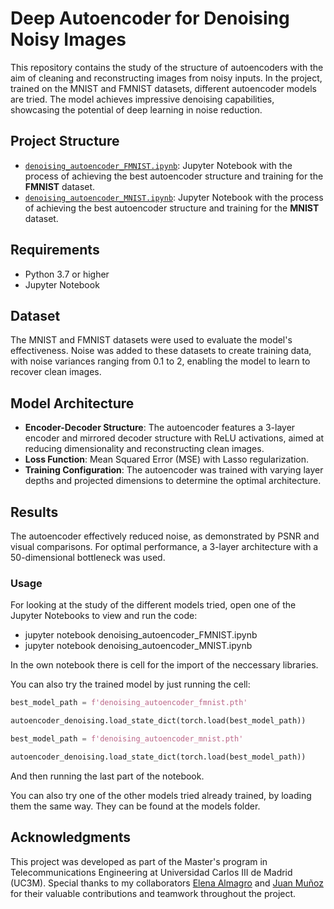 # Deep Autoencoder for Denoising Noisy Images

This repository contains the study of the structure of autoencoders with the aim of cleaning and reconstructing images from noisy inputs. In the project, trained on the MNIST and FMNIST datasets, different autoencoder models are tried. The model achieves impressive denoising capabilities, showcasing the potential of deep learning in noise reduction.


## Project Structure
- [`denoising_autoencoder_FMNIST.ipynb`](./denoising_autoencoder_FMNIST.ipynb): Jupyter Notebook with the process of achieving the best autoencoder structure and training for the **FMNIST** dataset.
- [`denoising_autoencoder_MNIST.ipynb`](./denoising_autoencoder_MNIST.ipynb): Jupyter Notebook with the process of achieving the best autoencoder structure and training for the **MNIST** dataset.


## Requirements
- Python 3.7 or higher
- Jupyter Notebook

## Dataset
The MNIST and FMNIST datasets were used to evaluate the model's effectiveness. Noise was added to these datasets to create training data, with noise variances ranging from 0.1 to 2, enabling the model to learn to recover clean images.

## Model Architecture
- **Encoder-Decoder Structure**: The autoencoder features a 3-layer encoder and mirrored decoder structure with ReLU activations, aimed at reducing dimensionality and reconstructing clean images.
- **Loss Function**: Mean Squared Error (MSE) with Lasso regularization.
- **Training Configuration**: The autoencoder was trained with varying layer depths and projected dimensions to determine the optimal architecture.

## Results
The autoencoder effectively reduced noise, as demonstrated by PSNR and visual comparisons. For optimal performance, a 3-layer architecture with a 50-dimensional bottleneck was used.

### Usage
For looking at the study of the different models tried, open one of the Jupyter Notebooks to view and run the code:

- jupyter notebook denoising_autoencoder_FMNIST.ipynb
- jupyter notebook denoising_autoencoder_MNIST.ipynb

In the own notebook there is cell for the import of the neccessary libraries.

You can also try the trained model by just running the cell:
```python
best_model_path = f'denoising_autoencoder_fmnist.pth'

autoencoder_denoising.load_state_dict(torch.load(best_model_path))
```
```python
best_model_path = f'denoising_autoencoder_mnist.pth'

autoencoder_denoising.load_state_dict(torch.load(best_model_path))
```
And then running the last part of the notebook.

You can also try one of the other models tried already trained, by loading them the same way. They can be found at the models folder.

## Acknowledgments
This project was developed as part of the Master's program in Telecommunications Engineering at Universidad Carlos III de Madrid (UC3M). Special thanks to my collaborators [Elena Almagro](https://linkedin.com/in/elenaalmagro/) and [Juan Muñoz](https://www.linkedin.com/in/juan-munoz-villalon/) for their valuable contributions and teamwork throughout the project.
